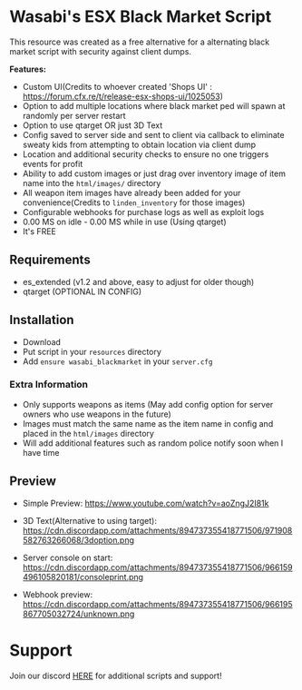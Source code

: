 # Wasabi's ESX Black Market Script

This resource was created as a free alternative for a alternating black market script with security against client dumps.

<b>Features:</b>
- Custom UI(Credits to whoever created 'Shops UI' : https://forum.cfx.re/t/release-esx-shops-ui/1025053)
- Option to add multiple locations where black market ped will spawn at randomly per server restart
- Option to use qtarget OR just 3D Text
- Config saved to server side and sent to client via callback to eliminate sweaty kids from attempting to obtain location via client dump
- Location and additional security checks to ensure no one triggers events for profit
- Ability to add custom images or just drag over inventory image of item name into the `html/images/` directory
- All weapon item images have already been added for your convenience(Credits to `linden_inventory` for those images)
- Configurable webhooks for purchase logs as well as exploit logs
- 0.00 MS on idle - 0.00 MS while in use (Using qtarget)
- It's FREE

## Requirements
- es_extended (v1.2 and above, easy to adjust for older though)
- qtarget (OPTIONAL IN CONFIG)


## Installation

- Download 
- Put script in your `resources` directory
- Add `ensure wasabi_blackmarket` in your `server.cfg`

### Extra Information
- Only supports weapons as items (May add config option for server owners who use weapons in the future)
- Images must match the same name as the item name in config and placed in the `html/images` directory
- Will add additional features such as random police notify soon when I have time

## Preview
- Simple Preview: https://www.youtube.com/watch?v=aoZngJ2I81k
- 3D Text(Alternative to using target): https://cdn.discordapp.com/attachments/894737355418771506/971908582763266068/3doption.png

- Server console on start: https://cdn.discordapp.com/attachments/894737355418771506/966159496105820181/consoleprint.png
- Webhook preview: https://cdn.discordapp.com/attachments/894737355418771506/966195867705032724/unknown.png

# Support
Join our discord <a href='https://discord.gg/XJFNyMy3Bv'>HERE</a> for additional scripts and support!
